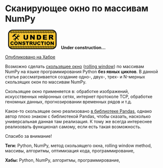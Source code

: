 # Сканирующее окно по массивам NumPy

![Under construction](../data/2019.09.25-under-construction-icon.png)
**Under construction...**

[Опубликовано на Хабре]()

Возможно сделать [скользящее окно](https://wiki.loginom.ru/articles/windowing-method.html) ([rolling window]()) по массивам NumPy на языке программирования Python **без явных циклов**. В данной статье рассматривается создание одно-, двух-, трех- и N-мерных скользящих окон по массивам NumPy.

Скользящее окно применяется в: обработке изображений, искусственных нейронных сетях, интернет протоколе TCP, обработке геномных данных, прогнозировании временных рядов и т.д. 

Какое-то скользящее окно реализовано [в библиотеке Pandas](https://pandas.pydata.org/pandas-docs/stable/reference/api/pandas.DataFrame.rolling.html), однако автор плохо знаком с библиотекой Pandas, чтобы сказать, насколько универсальная данная там реализация. К тому же всегда интереснее реализовать функционал самому, если есть такая возможность. 

Спасибо за внимание!

**Теги:** Python, NumPy, метод скользящего окна, rolling window method, массивы, алгоритмы, оптимизация кода, программирование,

**Хабы:** Python, NumPy, алгоритмы, программирование,
